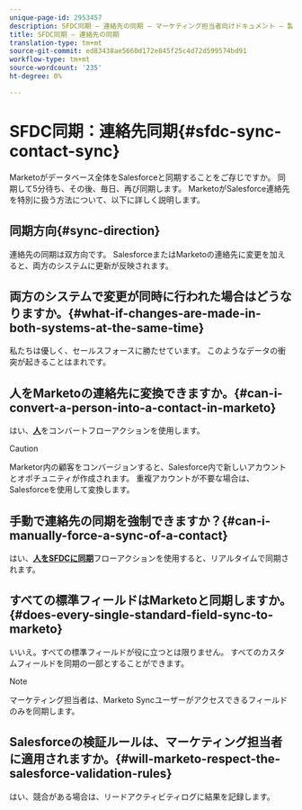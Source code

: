 ```yaml
---
unique-page-id: 2953457
description: SFDC同期 — 連絡先の同期 — マーケティング担当者向けドキュメント — 製品ドキュメント
title: SFDC同期 — 連絡先の同期
translation-type: tm+mt
source-git-commit: ed83438ae5660d172e845f25c4d72d599574bd91
workflow-type: tm+mt
source-wordcount: '235'
ht-degree: 0%

---
```



# SFDC同期：連絡先同期{#sfdc-sync-contact-sync}

Marketoがデータベース全体をSalesforceと同期することをご存じですか。 同期して5分待ち、その後、毎日、再び同期します。 MarketoがSalesforce連絡先を特別に扱う方法について、以下に詳しく説明します。

## 同期方向{#sync-direction}

連絡先の同期は双方向です。 SalesforceまたはMarketoの連絡先に変更を加えると、両方のシステムに更新が反映されます。

## 両方のシステムで変更が同時に行われた場合はどうなりますか。{#what-if-changes-are-made-in-both-systems-at-the-same-time}

私たちは優しく、セールスフォースに勝たせています。 このようなデータの衝突が起きることはまれです。

## 人をMarketoの連絡先に変換できますか。{#can-i-convert-a-person-into-a-contact-in-marketo}

はい、**[人](/help/marketo/product-docs/core-marketo-concepts/smart-campaigns/flow-actions/convert-person.md)**&#x200B;をコンバートフローアクションを使用します。

>[!CAUTION]
>
>Marketor内の顧客をコンバージョンすると、Salesforce内で新しいアカウントとオポチュニティが作成されます。 重複アカウントが不要な場合は、Salesforceを使用して変換します。

## 手動で連絡先の同期を強制できますか？{#can-i-manually-force-a-sync-of-a-contact}

はい、**[人をSFDCに同期](/help/marketo/product-docs/core-marketo-concepts/smart-campaigns/salesforce-flow-actions/sync-person-to-sfdc.md)**&#x200B;フローアクションを使用すると、リアルタイムで同期されます。

## すべての標準フィールドはMarketoと同期しますか。{#does-every-single-standard-field-sync-to-marketo}

いいえ。すべての標準フィールドが役に立つとは限りません。 すべてのカスタムフィールドを同期の一部とすることができます。

>[!NOTE]
>
>マーケティング担当者は、Marketo Syncユーザーがアクセスできるフィールドのみを同期します。

## Salesforceの検証ルールは、マーケティング担当者に適用されますか。{#will-marketo-respect-the-salesforce-validation-rules}

はい、競合がある場合は、リードアクティビティログに結果を記録します。
